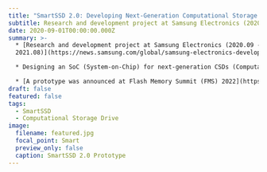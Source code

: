 ```yaml
---
title: "SmartSSD 2.0: Developing Next-Generation Computational Storage Drive"
subtitle: Research and development project at Samsung Electronics (2020.09 - 2021.08)
date: 2020-09-01T00:00:00.000Z
summary: >-
  * [Research and development project at Samsung Electronics (2020.09 -
  2021.08)](https://news.samsung.com/global/samsung-electronics-develops-second-generation-smartssd-computational-storage-drive-with-upgraded-processing-functionality)

  * Designing an SoC (System-on-Chip) for next-generation CSDs (Computational Storage Drives)

  * [A prototype was announced at Flash Memory Summit (FMS) 2022](https://blocksandfiles.com/2022/08/08/samsung-lays-tasty-flash-eggs-at-fms-2022/)
draft: false
featured: false
tags:
  - SmartSSD
  - Computational Storage Drive
image:
  filename: featured.jpg
  focal_point: Smart
  preview_only: false
  caption: SmartSSD 2.0 Prototype
---
```

